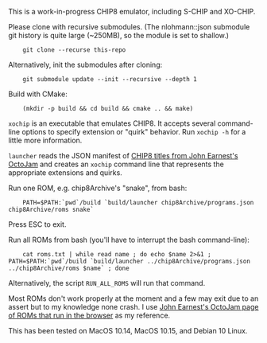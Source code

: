 This is a work-in-progress CHIP8 emulator, including S-CHIP and XO-CHIP.

Please clone with recursive submodules.  (The nlohmann::json submodule git history is quite large (~250MB), so the module is set to shallow.)
```
    git clone --recurse this-repo
```

Alternatively, init the submodules after cloning:
```
    git submodule update --init --recursive --depth 1
```

Build with CMake:
```
    (mkdir -p build && cd build && cmake .. && make)
```

`xochip` is an executable that emulates CHIP8.  It accepts several command-line options to specify extension or "quirk" behavior.  Run `xochip -h` for a little more information.

`launcher` reads the JSON manifest of [CHIP8 titles from John Earnest's OctoJam](https://johnearnest.github.io/chip8Archive/) and creates an `xochip` command line that represents the appropriate extensions and quirks.

Run one ROM, e.g. chip8Archive's "snake", from bash:

```
    PATH=$PATH:`pwd`/build `build/launcher chip8Archive/programs.json chip8Archive/roms snake`
```

Press ESC to exit.

Run all ROMs from bash (you'll have to interrupt the bash command-line):
```
    cat roms.txt | while read name ; do echo $name 2>&1 ; PATH=$PATH:`pwd`/build `build/launcher ../chip8Archive/programs.json ../chip8Archive/roms $name` ; done
```

Alternatively, the script `RUN_ALL_ROMS` will run that command.

Most ROMs don't work properly at the moment and a few may exit due to an assert but to my knowledge none crash.  I use [John Earnest's OctoJam page of ROMs that run in the browser](https://johnearnest.github.io/chip8Archive/) as my reference.

This has been tested on MacOS 10.14, MacOS 10.15, and Debian 10 Linux.
